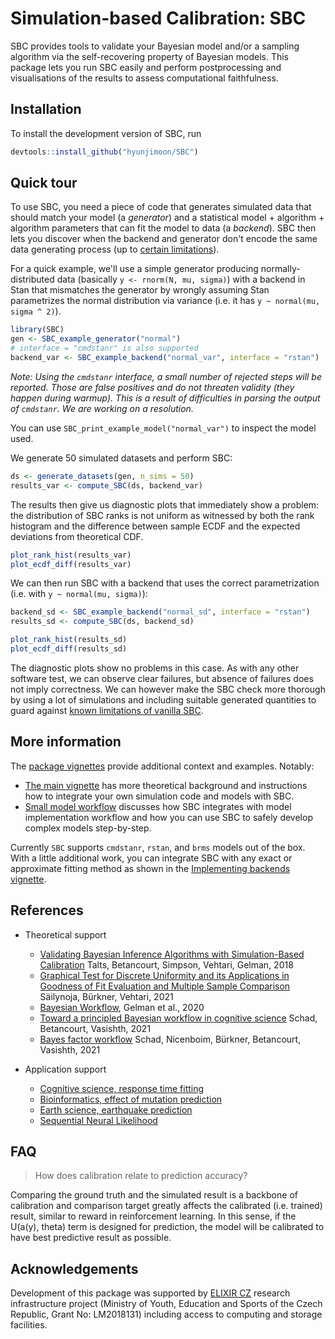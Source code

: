# Simulation-based Calibration: SBC

SBC provides tools to validate your Bayesian model and/or a sampling algorithm via the self-recovering property of Bayesian models. This package lets you run SBC easily and perform postprocessing and visualisations of the results to assess computational faithfulness. 

## Installation

To install the development version of SBC, run

```r
devtools::install_github("hyunjimoon/SBC")
```


## Quick tour

To use SBC, you need a piece of code that generates simulated data that should
match your model (a _generator_) and a statistical model + algorithm + 
algorithm parameters that can fit the model to data (a _backend_). SBC then lets you
discover when the backend and generator don't encode the same data generating process 
(up to [certain limitations](https://hyunjimoon.github.io/SBC/articles/limits_of_SBC.html)).

For a quick example, we'll use a simple generator producing normally-distributed
data (basically `y <- rnorm(N, mu, sigma)`) with a backend in Stan that mismatches
the generator by wrongly assuming Stan parametrizes the normal distribution via
variance (i.e. it has `y ~ normal(mu, sigma ^ 2)`).

```r
library(SBC)
gen <- SBC_example_generator("normal")
# interface = "cmdstanr" is also supported
backend_var <- SBC_example_backend("normal_var", interface = "rstan")
```

_Note: Using the `cmdstanr` interface, a small number of rejected steps will be reported. Those are false positives and do not threaten validity (they happen during warmup). This is a result of difficulties in parsing the output of `cmdstanr`. We are working on a resolution._

You can use `SBC_print_example_model("normal_var")` to inspect the model used.

We generate 50 simulated datasets and perform SBC:

```r
ds <- generate_datasets(gen, n_sims = 50)
results_var <- compute_SBC(ds, backend_var)
```

The results then give us diagnostic plots that immediately show a problem:
the distribution of SBC ranks is not uniform as witnessed by both the rank histogram
and the difference between sample ECDF and the expected deviations from theoretical CDF.

```r
plot_rank_hist(results_var)
plot_ecdf_diff(results_var)
```

We can then run SBC with a backend that uses the correct parametrization 
(i.e. with `y ~ normal(mu, sigma)`):

```r
backend_sd <- SBC_example_backend("normal_sd", interface = "rstan")
results_sd <- compute_SBC(ds, backend_sd)

plot_rank_hist(results_sd)
plot_ecdf_diff(results_sd)
```

The diagnostic plots show no problems in this case. As with any other
software test, we can observe clear failures, but absence of failures does not imply
correctness. We can however make the SBC check more thorough by using a lot of
simulations and including suitable generated quantities to guard against
[known limitations of vanilla SBC](https://hyunjimoon.github.io/SBC/articles/limits_of_SBC.html).


## More information

The [package vignettes](https://hyunjimoon.github.io/SBC/articles/) provide 
additional context and examples. Notably:

- [The main vignette](https://hyunjimoon.github.io/SBC/articles/SBC.html)
has more theoretical background and instructions how to integrate your own simulation code and 
models with SBC.
- [Small model workflow](https://hyunjimoon.github.io/SBC/articles/small_model_workflow.html)
discusses how SBC integrates with model implementation workflow and how you can
use SBC to safely develop complex models step-by-step.

Currently `SBC` supports `cmdstanr`, `rstan`, and `brms` models out of the box. 
With a little additional work, you can integrate SBC with any exact or approximate fitting method as shown in the [Implementing backends vignette](https://hyunjimoon.github.io/SBC/articles/implementing_backends.html).



## References

* Theoretical support
   * [Validating Bayesian Inference Algorithms with Simulation-Based Calibration](https://arxiv.org/pdf/1804.06788.pdf) Talts, Betancourt, Simpson, Vehtari, Gelman, 2018
   * [Graphical Test for Discrete Uniformity and its Applications in Goodness of Fit Evaluation and Multiple Sample Comparison](https://arxiv.org/abs/2103.10522)  Säilynoja, Bürkner, Vehtari, 2021
   * [Bayesian Workflow](https://arxiv.org/abs/2011.01808), Gelman et al., 2020
   * [Toward a principled Bayesian workflow in cognitive science](https://psycnet.apa.org/record/2020-43606-001) Schad, Betancourt, Vasishth, 2021
   * [Bayes factor workflow](https://arxiv.org/pdf/2103.08744.pdf) Schad, Nicenboim, Bürkner, Betancourt, Vasishth, 2021

* Application support
   * [Cognitive science, response time fitting](https://link.springer.com/content/pdf/10.3758/s13428-019-01318-x.pdf)
   * [Bioinformatics, effect of mutation prediction](https://www.biorxiv.org/content/10.1101/2020.10.27.356758v1.full.pdf)
   * [Earth science, earthquake prediction](https://gmd.copernicus.org/articles/11/4383/2018/gmd-11-4383-2018.pdf )
   * [Sequential Neural Likelihood](http://proceedings.mlr.press/v89/papamakarios19a/papamakarios19a.pdf) 

## FAQ

> How does calibration relate to prediction accuracy?

Comparing the ground truth and the simulated result is a backbone of calibration and comparison target greatly affects the calibrated (i.e. trained) result, similar to reward in reinforcement learning. In this sense, if the U(a(y), theta) term is designed for prediction, the model will be calibrated to have best predictive result as possible.

## Acknowledgements

Development of this package was supported by [ELIXIR CZ](https://www.elixir-czech.cz/) research infrastructure project (Ministry of Youth, Education and Sports of the Czech Republic, Grant No: LM2018131) including access to computing and storage facilities.
